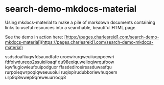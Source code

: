 # search-demo-mkdocs-material

Using mkdocs-material to make a pile of markdown documents containing links
to useful resources into a searchable, beautiful HTML page.

See the demo in action here: [https://pages.charlesreid1.com/search-demo-mkdocs-material](https://pages.charlesreid1.com/search-demo-mkdocs-material)

ssdsdoafiiuqwfdsauodfafe
uroewirurqweuiiuqopoewri
fdfoiwdureqo2ssuioiioaqf
du98eoiquweiioqiwrqufoow
iqwfiugiowieufouipodguor
ffasdediroeirsasduwasfqu
rurpoieqwrpoqiqweeuuoiui
ruqiopirudubboriewhuqoem
urp9q8wwep9qreweuurroqq8
